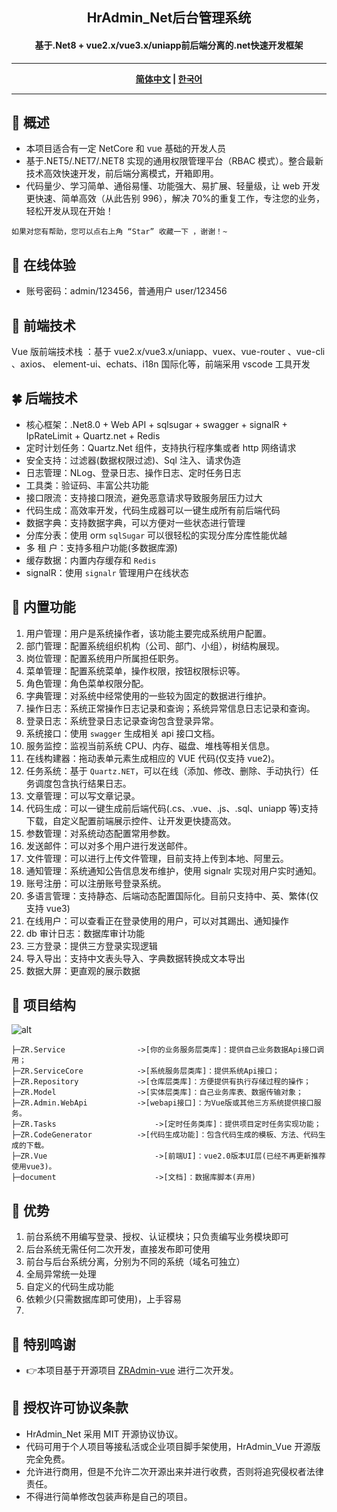 <h2 align="center"> HrAdmin_Net后台管理系统</h2>
<h4 align="center">基于.Net8 + vue2.x/vue3.x/uniapp前后端分离的.net快速开发框架</h4>

---

<div align="center">
	<p><strong><a href="README-zh_CN.md">简体中文</a> | <a href="README.en.md">한국어</a></strong></p>
</div>

---

## 🍟 概述

- 本项目适合有一定 NetCore 和 vue 基础的开发人员
- 基于.NET5/.NET7/.NET8 实现的通用权限管理平台（RBAC 模式）。整合最新技术高效快速开发，前后端分离模式，开箱即用。
- 代码量少、学习简单、通俗易懂、功能强大、易扩展、轻量级，让 web 开发更快速、简单高效（从此告别 996），解决 70%的重复工作，专注您的业务，轻松开发从现在开始！

```
如果对您有帮助，您可以点右上角 “Star” 收藏一下 ，谢谢！~
```

## 🍿 在线体验

- 账号密码：admin/123456，普通用户 user/123456

## 🍁 前端技术

Vue 版前端技术栈 ：基于 vue2.x/vue3.x/uniapp、vuex、vue-router 、vue-cli 、axios、 element-ui、echats、i18n 国际化等，前端采用 vscode 工具开发

## 🍀 后端技术

- 核心框架：.Net8.0 + Web API + sqlsugar + swagger + signalR + IpRateLimit + Quartz.net + Redis
- 定时计划任务：Quartz.Net 组件，支持执行程序集或者 http 网络请求
- 安全支持：过滤器(数据权限过滤)、Sql 注入、请求伪造
- 日志管理：NLog、登录日志、操作日志、定时任务日志
- 工具类：验证码、丰富公共功能
- 接口限流：支持接口限流，避免恶意请求导致服务层压力过大
- 代码生成：高效率开发，代码生成器可以一键生成所有前后端代码
- 数据字典：支持数据字典，可以方便对一些状态进行管理
- 分库分表：使用 orm `sqlSugar` 可以很轻松的实现分库分库性能优越
- 多 租 户：支持多租户功能(多数据库源)
- 缓存数据：内置内存缓存和 `Redis`
- signalR：使用 `signalr` 管理用户在线状态

## 🍖 内置功能

1. 用户管理：用户是系统操作者，该功能主要完成系统用户配置。
2. 部门管理：配置系统组织机构（公司、部门、小组），树结构展现。
3. 岗位管理：配置系统用户所属担任职务。
4. 菜单管理：配置系统菜单，操作权限，按钮权限标识等。
5. 角色管理：角色菜单权限分配。
6. 字典管理：对系统中经常使用的一些较为固定的数据进行维护。
7. 操作日志：系统正常操作日志记录和查询；系统异常信息日志记录和查询。
8. 登录日志：系统登录日志记录查询包含登录异常。
9. 系统接口：使用 `swagger` 生成相关 api 接口文档。
10. 服务监控：监视当前系统 CPU、内存、磁盘、堆栈等相关信息。
11. 在线构建器：拖动表单元素生成相应的 VUE 代码(仅支持 vue2)。
12. 任务系统：基于 `Quartz.NET`，可以在线（添加、修改、删除、手动执行）任务调度包含执行结果日志。
13. 文章管理：可以写文章记录。
14. 代码生成：可以一键生成前后端代码(.cs、.vue、.js、.sql、uniapp 等)支持下载，自定义配置前端展示控件、让开发更快捷高效。
15. 参数管理：对系统动态配置常用参数。
16. 发送邮件：可以对多个用户进行发送邮件。
17. 文件管理：可以进行上传文件管理，目前支持上传到本地、阿里云。
18. 通知管理：系统通知公告信息发布维护，使用 signalr 实现对用户实时通知。
19. 账号注册：可以注册账号登录系统。
20. 多语言管理：支持静态、后端动态配置国际化。目前只支持中、英、繁体(仅支持 vue3)
21. 在线用户：可以查看正在登录使用的用户，可以对其踢出、通知操作
22. db 审计日志：数据库审计功能
23. 三方登录：提供三方登录实现逻辑
24. 导入导出：支持中文表头导入、字典数据转换成文本导出
25. 数据大屏：更直观的展示数据

## 🍻 项目结构

![alt](https://gitee.com/izory/ZrAdminNetCore/raw/master/document/images/kj.png)

```
├─ZR.Service                ->[你的业务服务层类库]：提供自己业务数据Api接口调用；
├─ZR.ServiceCore            ->[系统服务层类库]：提供系统Api接口；
├─ZR.Repository             ->[仓库层类库]：方便提供有执行存储过程的操作；
├─ZR.Model                	->[实体层类库]：自己业务库表、数据传输对象；
├─ZR.Admin.WebApi           ->[webapi接口]：为Vue版或其他三方系统提供接口服务。
├─ZR.Tasks               		->[定时任务类库]：提供项目定时任务实现功能；
├─ZR.CodeGenerator          ->[代码生成功能]：包含代码生成的模板、方法、代码生成的下载。
├─ZR.Vue               			->[前端UI]：vue2.0版本UI层(已经不再更新推荐使用vue3)。
├─document               		->[文档]：数据库脚本(弃用)
```

## 🎉 优势

1. 前台系统不用编写登录、授权、认证模块；只负责编写业务模块即可
2. 后台系统无需任何二次开发，直接发布即可使用
3. 前台与后台系统分离，分别为不同的系统（域名可独立）
4. 全局异常统一处理
5. 自定义的代码生成功能
6. 依赖少(只需数据库即可使用)，上手容易
7. 
## 💐 特别鸣谢
- 👉本项目基于开源项目 ​[ZRAdmin-vue](https://gitee.com/izory/ZrAdminNetCore) 进行二次开发。

## 💐 授权许可协议条款
- HrAdmin_Net 采用 MIT 开源协议协议。
- 代码可用于个人项目等接私活或企业项目脚手架使用，HrAdmin_Vue 开源版完全免费。
- 允许进行商用，但是不允许二次开源出来并进行收费，否则将追究侵权者法律责任。
- 不得进行简单修改包装声称是自己的项目。

